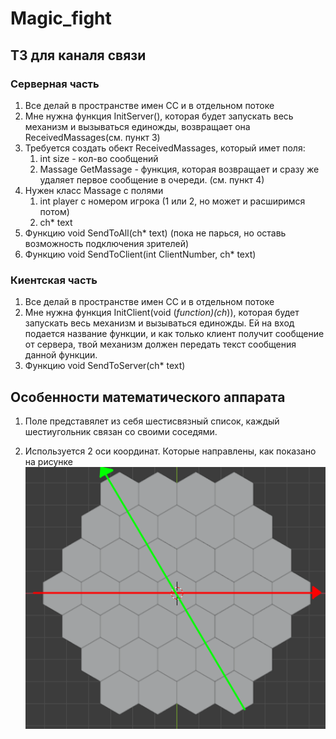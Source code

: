 # Magic_fight
## ТЗ для каналя связи
### Серверная часть
1. Все делай в пространстве имен CC и в отдельном потоке
2. Мне нужна функция InitServer(), которая будет запускать весь механизм и вызываться единожды, возвращает она ReceivedMassages(см. пункт 3)
3. Требуется создать обект ReceivedMassages, который имет поля:
    1. int size - кол-во сообщений
    2. Massage GetMassage - функция, которая возвращает и сразу же удаляет первое сообщение в очереди. (см. пункт 4)
4. Нужен класс Massage с полями
    1. int player с номером игрока (1 или 2, но может и расширимся потом)
    2. ch* text
5. Функцию void SendToAll(ch* text) (пока не парься, но оставь возможность подключения зрителей)
6. Функцию void SendToClient(int ClientNumber, ch* text)
### Киентская часть
1. Все делай в пространстве имен CC и в отдельном потоке
2. Мне нужна функция InitClient(void (*function)(ch*)), которая будет запускать весь механизм и вызываться единожды. Ей на вход подается название функции, и как только клиент получит сообщение от сервера, твой механизм должен передать текст сообщения данной функции.
3. Функцию void SendToServer(ch* text)
## Особенности математического аппарата

1. Поле представялет из себя шестисвязный список, каждый шестиугольник связан со своими соседями.

2. Используется 2 оси координат. Которые направлены, как показано на рисунке
<code>![coordinates](/images/coordinates.png "Оси координат")</code>
